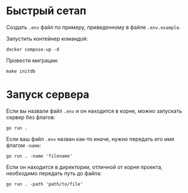 # Быстрый сетап

Создать `.env` файл по примеру, приведенному в файле `.env.example`.

Запустить контейнер командой:<br>
```
docker compose-up -d
```

Провести миграции:<br>
```
make initdb
```

# Запуск сервера

Если вы назвали файл `.env` и он находится в корне, можно запускать сервер без флагов:<br>
```
go run .
```

Если ваш файл `.env` назван как-то иначе, нужно передать его имя флагом `-name`:<br>
```
go run . -name 'filename'
```

Если он находится в директории, отличной от корня проекта, необходимо передать путь до файла:<br>
```
go run . -path 'path/to/file'
```
